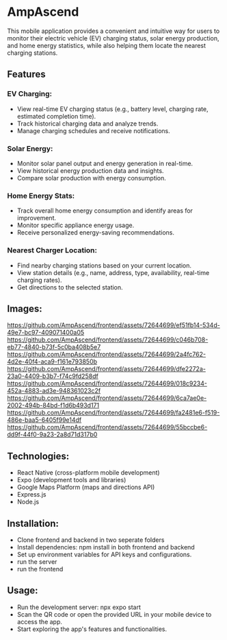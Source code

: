 # AmpAscend

This mobile application provides a convenient and intuitive way for users to monitor their electric vehicle (EV) charging status, solar energy production, and home energy statistics, while also helping them locate the nearest charging stations.

## Features
### EV Charging:
- View real-time EV charging status (e.g., battery level, charging rate, estimated completion time).
- Track historical charging data and analyze trends.
- Manage charging schedules and receive notifications.
### Solar Energy:
- Monitor solar panel output and energy generation in real-time.
- View historical energy production data and insights.
- Compare solar production with energy consumption.
### Home Energy Stats:
- Track overall home energy consumption and identify areas for improvement.
- Monitor specific appliance energy usage.
- Receive personalized energy-saving recommendations.
### Nearest Charger Location:
- Find nearby charging stations based on your current location.
- View station details (e.g., name, address, type, availability, real-time charging rates).
- Get directions to the selected station.

## Images:
https://github.com/AmpAscend/frontend/assets/72644699/ef51fb14-534d-49e7-bc97-409071400a05
https://github.com/AmpAscend/frontend/assets/72644699/c046b708-eb77-4840-b73f-5c0ba408b5e7
https://github.com/AmpAscend/frontend/assets/72644699/2a4fc762-4d2e-40f4-aca9-f161e793850b
https://github.com/AmpAscend/frontend/assets/72644699/dfe2272a-23a0-4409-b3b7-f74c9fd258df
https://github.com/AmpAscend/frontend/assets/72644699/018c9234-452a-4883-ad3e-948361023c2f
https://github.com/AmpAscend/frontend/assets/72644699/6ca7ae0e-2002-494b-84bd-f1d6b493d171
https://github.com/AmpAscend/frontend/assets/72644699/fa2481e6-f519-486e-baa5-6405f99e14df
https://github.com/AmpAscend/frontend/assets/72644699/55bccbe6-dd9f-44f0-9a23-2a8d71d317b0
## Technologies:

- React Native (cross-platform mobile development)
- Expo (development tools and libraries)
- Google Maps Platform (maps and directions API)
- Express.js
- Node.js

## Installation:

- Clone frontend and backend in two seperate folders
- Install dependencies: npm install in both frontend and backend
- Set up environment variables for API keys and configurations.
- run the server
- run the frontend


## Usage:

- Run the development server: npx expo start
- Scan the QR code or open the provided URL in your mobile device to access the app.
- Start exploring the app's features and functionalities.
